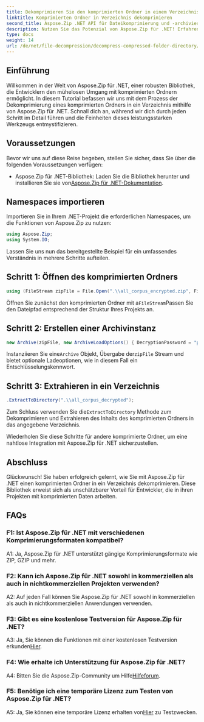 ```yaml
---
title: Dekomprimieren Sie den komprimierten Ordner in einem Verzeichnis in Aspose.Zip für .NET
linktitle: Komprimierten Ordner in Verzeichnis dekomprimieren
second_title: Aspose.Zip .NET API für Dateikomprimierung und -archivierung
description: Nutzen Sie das Potenzial von Aspose.Zip für .NET! Erfahren Sie mit dieser Schritt-für-Schritt-Anleitung, wie Sie Ordner mühelos dekomprimieren. Tauchen Sie ein in die Welt der nahtlosen Komprimierung und Extraktion.
type: docs
weight: 14
url: /de/net/file-decompression/decompress-compressed-folder-directory/
---
```

## Einführung

Willkommen in der Welt von Aspose.Zip für .NET, einer robusten Bibliothek, die Entwicklern den mühelosen Umgang mit komprimierten Ordnern ermöglicht. In diesem Tutorial befassen wir uns mit dem Prozess der Dekomprimierung eines komprimierten Ordners in ein Verzeichnis mithilfe von Aspose.Zip für .NET. Schnall dich an, während wir dich durch jeden Schritt im Detail führen und die Feinheiten dieses leistungsstarken Werkzeugs entmystifizieren.

## Voraussetzungen

Bevor wir uns auf diese Reise begeben, stellen Sie sicher, dass Sie über die folgenden Voraussetzungen verfügen:

-  Aspose.Zip für .NET-Bibliothek: Laden Sie die Bibliothek herunter und installieren Sie sie von[Aspose.Zip für .NET-Dokumentation](https://reference.aspose.com/zip/net/).

## Namespaces importieren

Importieren Sie in Ihrem .NET-Projekt die erforderlichen Namespaces, um die Funktionen von Aspose.Zip zu nutzen:

```csharp
using Aspose.Zip;
using System.IO;
```

Lassen Sie uns nun das bereitgestellte Beispiel für ein umfassendes Verständnis in mehrere Schritte aufteilen.

## Schritt 1: Öffnen des komprimierten Ordners

```csharp
using (FileStream zipFile = File.Open(".\\all_corpus_encrypted.zip", FileMode.Open))
```

 Öffnen Sie zunächst den komprimierten Ordner mit a`FileStream`Passen Sie den Dateipfad entsprechend der Struktur Ihres Projekts an.

## Schritt 2: Erstellen einer Archivinstanz

```csharp
new Archive(zipFile, new ArchiveLoadOptions() { DecryptionPassword = "p@s$" })
```

 Instanziieren Sie eine`Archive` Objekt, Übergabe der`zipFile` Stream und bietet optionale Ladeoptionen, wie in diesem Fall ein Entschlüsselungskennwort.

## Schritt 3: Extrahieren in ein Verzeichnis

```csharp
.ExtractToDirectory(".\\all_corpus_decrypted");
```

 Zum Schluss verwenden Sie die`ExtractToDirectory` Methode zum Dekomprimieren und Extrahieren des Inhalts des komprimierten Ordners in das angegebene Verzeichnis.

Wiederholen Sie diese Schritte für andere komprimierte Ordner, um eine nahtlose Integration mit Aspose.Zip für .NET sicherzustellen.

## Abschluss

Glückwunsch! Sie haben erfolgreich gelernt, wie Sie mit Aspose.Zip für .NET einen komprimierten Ordner in ein Verzeichnis dekomprimieren. Diese Bibliothek erweist sich als unschätzbarer Vorteil für Entwickler, die in ihren Projekten mit komprimierten Daten arbeiten.

## FAQs

### F1: Ist Aspose.Zip für .NET mit verschiedenen Komprimierungsformaten kompatibel?

A1: Ja, Aspose.Zip für .NET unterstützt gängige Komprimierungsformate wie ZIP, GZIP und mehr.

### F2: Kann ich Aspose.Zip für .NET sowohl in kommerziellen als auch in nichtkommerziellen Projekten verwenden?

A2: Auf jeden Fall können Sie Aspose.Zip für .NET sowohl in kommerziellen als auch in nichtkommerziellen Anwendungen verwenden.

### F3: Gibt es eine kostenlose Testversion für Aspose.Zip für .NET?

 A3: Ja, Sie können die Funktionen mit einer kostenlosen Testversion erkunden[Hier](https://releases.aspose.com/).

### F4: Wie erhalte ich Unterstützung für Aspose.Zip für .NET?

 A4: Bitten Sie die Aspose.Zip-Community um Hilfe[Hilfeforum](https://forum.aspose.com/c/zip/37).

### F5: Benötige ich eine temporäre Lizenz zum Testen von Aspose.Zip für .NET?

 A5: Ja, Sie können eine temporäre Lizenz erhalten von[Hier](https://purchase.aspose.com/temporary-license/) zu Testzwecken.